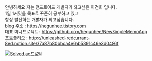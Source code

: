 안녕하세요 저는 안드로이드 개발자가 되고싶은 이건희 입니다.  
1일 1커밋을 목표로 꾸준히 공부하고 있고  
항상 발전하는 개발자가 되고싶습니다.  
blog 주소 : https://hegunhee.tistory.com  
대표 미니프로젝트 : https://github.com/hegunhee/NewSimpleMemoApp  
포트폴리오 : https://unleashed-redcurrant-8ed.notion.site/37a87b80bbca4e6ab5391c46e3d0486f  
  
[![Solved.ac프로필](http://mazassumnida.wtf/api/generate_badge?boj=leech9876)](https://solved.ac/leech9876)
